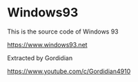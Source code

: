 # Windows93

This is the source code of Windows 93

https://www.windows93.net

Extracted by Gordidian

https://www.youtube.com/c/Gordidian4910

